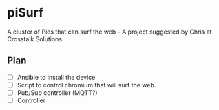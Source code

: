 # piSurf
A cluster of Pies that can surf the web - A project suggested by Chris at Crosstalk Solutions

## Plan
- [ ] Ansible to install the device
- [ ] Script to control chromium that will surf the web.
- [ ] Pub/Sub controller (MQTT?)
- [ ] Controller
